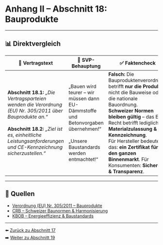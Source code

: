 # Anhang II – Abschnitt 18: Bauprodukte

---

## 📊 Direktvergleich

| 📜 **Vertragstext** | 🧨 **SVP-Behauptung** | ✅ **Faktencheck** |
|---------------------|-----------------------|--------------------|
| **Abschnitt 18.1:** _„Die Vertragsparteien wenden die Verordnung (EU) Nr. 305/2011 über Bauprodukte an.“_ <br><br> **Abschnitt 18.2:** _„Ziel ist es, einheitliche Leistungsanforderungen und CE-Kennzeichnung sicherzustellen.“_ | „Bauen wird teurer – wir müssen dann EU-Dämmstoffe und Betonvorgaben übernehmen!“ <br><br> „Unsere Baustandards werden entmachtet!“ | **Falsch:** Die Bauproduktenverordnung betrifft **nur die Produkte**, nicht die Bauweise oder die nationale Bauordnung. <br> **Schweizer Normen bleiben gültig** – das EU-Recht betrifft lediglich **Materialzulassung & Kennzeichnung**. <br> Für Hersteller bedeutet das: **ein Zertifikat für den ganzen Binnenmarkt**. Für Konsumenten: **Sicherheit & Transparenz**. |

---

## 🔗 Quellen

- [Verordnung (EU) Nr. 305/2011 – Bauprodukte](https://eur-lex.europa.eu/legal-content/DE/TXT/?uri=CELEX:32011R0305)
- [CRB – Schweizer Baunormen & Harmonisierung](https://www.crb.ch/)
- [KBOB – Energieeffizienz & Baustandards](https://www.kbob.admin.ch/)

---

⬅️ [Zurück zu Abschnitt 17](abschnitt_17.md)  
➡️ [Weiter zu Abschnitt 19](abschnitt_19.md)
